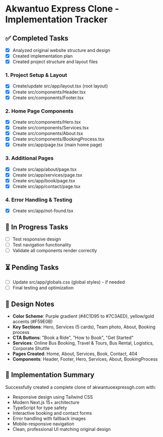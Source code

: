 # Akwantuo Express Clone - Implementation Tracker

## ✅ Completed Tasks
- [x] Analyzed original website structure and design
- [x] Created implementation plan
- [x] Created project structure and layout files

### 1. Project Setup & Layout
- [x] Create/update src/app/layout.tsx (root layout)
- [x] Create src/components/Header.tsx
- [x] Create src/components/Footer.tsx

### 2. Home Page Components
- [x] Create src/components/Hero.tsx
- [x] Create src/components/Services.tsx
- [x] Create src/components/About.tsx
- [x] Create src/components/BookingProcess.tsx
- [x] Create src/app/page.tsx (main home page)

### 3. Additional Pages
- [x] Create src/app/about/page.tsx
- [x] Create src/app/services/page.tsx
- [x] Create src/app/book/page.tsx
- [x] Create src/app/contact/page.tsx

### 4. Error Handling & Testing
- [x] Create src/app/not-found.tsx

## 🔄 In Progress Tasks
- [ ] Test responsive design
- [ ] Test navigation functionality
- [ ] Validate all components render correctly

## ⏳ Pending Tasks
- [ ] Update src/app/globals.css (global styles) - if needed
- [ ] Final testing and optimization

## 📝 Design Notes
- **Color Scheme**: Purple gradient (#4C1D95 to #7C3AED), yellow/gold accents (#F59E0B)
- **Key Sections**: Hero, Services (5 cards), Team photo, About, Booking process
- **CTA Buttons**: "Book a Ride", "How to Book", "Get Started"
- **Services**: Online Bus Booking, Travel & Tours, Bus Rental, Logistics, Corporate Shuttle
- **Pages Created**: Home, About, Services, Book, Contact, 404
- **Components**: Header, Footer, Hero, Services, About, BookingProcess

## 🎯 Implementation Summary
Successfully created a complete clone of akwantuoexpressgh.com with:
- Responsive design using Tailwind CSS
- Modern Next.js 15+ architecture
- TypeScript for type safety
- Interactive booking and contact forms
- Error handling with fallback images
- Mobile-responsive navigation
- Clean, professional UI matching original design
